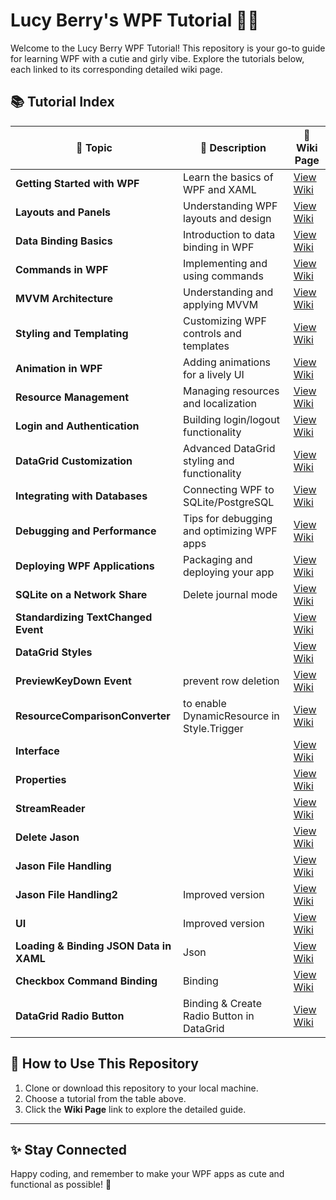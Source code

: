 # Lucy Berry's WPF Tutorial 🍒✨

Welcome to the Lucy Berry WPF Tutorial! This repository is your go-to guide for learning WPF with a cutie and girly vibe. Explore the tutorials below, each linked to its corresponding detailed wiki page.

## 📚 Tutorial Index

| 🌟 Topic                              | 📖 Description                              | 🔗 Wiki Page                                                   |
|---------------------------------------|---------------------------------------------|---------------------------------------------------------------|
| **Getting Started with WPF**         | Learn the basics of WPF and XAML            | [View Wiki](https://github.com/lucyberryhub/WPF-Tutorial/wiki/Getting-Started) |
| **Layouts and Panels**               | Understanding WPF layouts and design        | [View Wiki](https://github.com/lucyberryhub/WPF-Tutorial/wiki/Layouts-and-Panels) |
| **Data Binding Basics**              | Introduction to data binding in WPF         | [View Wiki](https://github.com/lucyberryhub/WPF-Tutorial/wiki/Data-Binding-Basics) |
| **Commands in WPF**                  | Implementing and using commands             | [View Wiki](https://github.com/lucyberryhub/WPF-Tutorial/wiki/Commands-in-WPF) |
| **MVVM Architecture**                | Understanding and applying MVVM             | [View Wiki](https://github.com/lucyberryhub/WPF-Tutorial/wiki/MVVM-Architecture) |
| **Styling and Templating**           | Customizing WPF controls and templates      | [View Wiki](https://github.com/lucyberryhub/WPF-Tutorial/wiki/Styling-and-Templating) |
| **Animation in WPF**                 | Adding animations for a lively UI           | [View Wiki](https://github.com/lucyberryhub/WPF-Tutorial/wiki/Animation-in-WPF) |
| **Resource Management**              | Managing resources and localization         | [View Wiki](https://github.com/lucyberryhub/WPF-Tutorial/wiki/Resource-Management) |
| **Login and Authentication**         | Building login/logout functionality         | [View Wiki](https://github.com/lucyberryhub/WPF-Tutorial/wiki/Login-and-Authentication) |
| **DataGrid Customization**           | Advanced DataGrid styling and functionality | [View Wiki](https://github.com/lucyberryhub/WPF-Tutorial/wiki/DataGrid-Customization) |
| **Integrating with Databases**       | Connecting WPF to SQLite/PostgreSQL         | [View Wiki](https://github.com/lucyberryhub/WPF-Tutorial/wiki/Database-Integration) |
| **Debugging and Performance**        | Tips for debugging and optimizing WPF apps  | [View Wiki](https://github.com/lucyberryhub/WPF-Tutorial/wiki/Debugging-and-Performance) |
| **Deploying WPF Applications**       | Packaging and deploying your app            | [View Wiki](https://github.com/lucyberryhub/WPF-Tutorial/wiki/Deploying-WPF-Applications) |
| **SQLite on a Network Share**       | Delete journal mode | [View Wiki](https://github.com/lucyberryhub/WPF-Tutorial/wiki/SQLite-on-Network-Share) |
| **Standardizing TextChanged Event**       |  | [View Wiki](https://github.com/lucyberryhub/WPF-Tutorial/wiki/Standardizing-TextChanged-Event) |
| **DataGrid Styles**  |  | [View Wiki](https://github.com/lucyberryhub/WPF-Tutorial/wiki/DataGrid-Styles) |
| **PreviewKeyDown Event**   | prevent row deletion | [View Wiki](https://github.com/lucyberryhub/WPF-Tutorial/wiki/PreviewKeyDown-Event) |
| **ResourceComparisonConverter**   | to enable DynamicResource in Style.Trigger| [View Wiki](https://github.com/lucyberryhub/WPF-Tutorial/wiki/ResourceComparisonConverter) |
| **Interface**   | | [View Wiki](https://github.com/lucyberryhub/WPF-Tutorial/wiki/Interface) |
| **Properties**   | | [View Wiki](https://github.com/lucyberryhub/WPF-Tutorial/wiki/Properties) |
| **StreamReader**   | | [View Wiki](https://github.com/lucyberryhub/WPF-Tutorial/wiki/StreamReader) |
| **Delete Jason**   | | [View Wiki](https://github.com/lucyberryhub/WPF-Tutorial/wiki/DeleteJson) |
| **Jason File Handling**   | | [View Wiki](https://github.com/lucyberryhub/WPF-Tutorial/wiki/HandlingJson) |
| **Jason File Handling2**   |  Improved version| [View Wiki](https://github.com/lucyberryhub/WPF-Tutorial/wiki/HandlingJson2) |
| **UI**   |  Improved version| [View Wiki](https://github.com/lucyberryhub/WPF-Tutorial/wiki/UI) |
| **Loading & Binding JSON Data in XAML**   | Json | [View Wiki](https://github.com/lucyberryhub/WPF-Tutorial/wiki/Loading_Binding_Json) |
| **Checkbox Command Binding**   | Binding | [View Wiki](https://github.com/lucyberryhub/WPF-Tutorial/wiki/Checkbox_Command_Binding) |
| **DataGrid Radio Button**   | Binding & Create Radio Button in DataGrid | [View Wiki](https://github.com/lucyberryhub/WPF-Tutorial/wiki/RadioButton_DataGrid_Binding) |

## 🍒 How to Use This Repository

1. Clone or download this repository to your local machine.
2. Choose a tutorial from the table above.
3. Click the **Wiki Page** link to explore the detailed guide.

---

## ✨ Stay Connected

Happy coding, and remember to make your WPF apps as cute and functional as possible! 🍓
